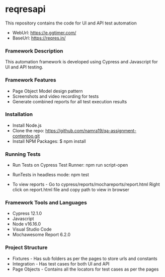 # reqresapi
This repository contains the code for UI and API test automation

* WebUrl: https://e.ggtimer.com/
* BaseUrl: https://reqres.in/


### Framework Description
This automation framework is developed using Cypress and Javascript for UI and API testing.

### Framework Features

* Page Object Model design pattern
* Screenshots and video recording for tests
* Generate combined reports for all test execution results

### Installation

* Install Node.js
* Clone the repo: https://github.com/namra19/qa-assignment-contentoo.git
* Install NPM Packages: $ npm install

### Running Tests

* Run Tests on Cypress Test Runner: npm run script-open
* RunTests in headless mode: npm test

* To view reports - Go to cypress/reports/mochareports/report.html
Right click on report.html file and copy path to view in browser


### Framework Tools and Languages

* Cypress 12.1.0
* Javascript 
* Node v16.16.0
* Visual Studio Code 
* Mochawesome Report 6.2.0

### Project Structure

* Fixtures - Has sub folders as per the pages to store urls and constants
* Integration - Has test cases for both UI and API
* Page Objects - Contains all the locators for test cases as per the pages
